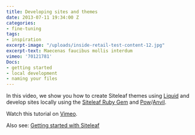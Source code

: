 ```yaml
---
title: Developing sites and themes
date: 2013-07-11 19:34:00 Z
categories:
- fine-tuning
tags:
- inspiration
excerpt-image: "/uploads/inside-retail-test-content-12.jpg"
excerpt-text: Maecenas faucibus mollis interdum
vimeo: '70121781'
Docs:
- getting started
- local development
- naming your files
---
```


In this video, we show you how to create Siteleaf themes using [Liquid](https://github.com/siteleaf/siteleaf-themes) and develop sites locally using the [Siteleaf Ruby Gem](https://github.com/siteleaf/siteleaf-gem) and [Pow](http://pow.cx)/[Anvil](http://anvilformac.com).

Watch this tutorial on [Vimeo](http://vimeo.com/70121781).

Also see: [Getting started with Siteleaf](/blog/getting-started)

